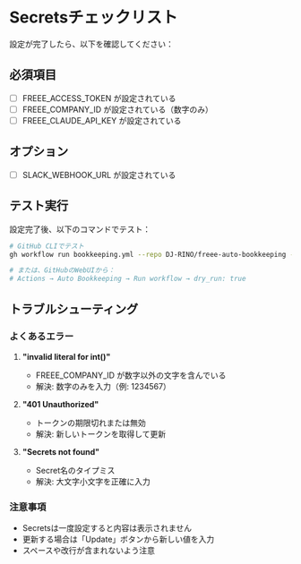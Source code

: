 # Secretsチェックリスト

設定が完了したら、以下を確認してください：

## 必須項目
- [ ] FREEE_ACCESS_TOKEN が設定されている
- [ ] FREEE_COMPANY_ID が設定されている（数字のみ）
- [ ] FREEE_CLAUDE_API_KEY が設定されている

## オプション
- [ ] SLACK_WEBHOOK_URL が設定されている

## テスト実行
設定完了後、以下のコマンドでテスト：

```bash
# GitHub CLIでテスト
gh workflow run bookkeeping.yml --repo DJ-RINO/freee-auto-bookkeeping -f dry_run=true

# または、GitHubのWebUIから：
# Actions → Auto Bookkeeping → Run workflow → dry_run: true
```

## トラブルシューティング

### よくあるエラー

1. **"invalid literal for int()"**
   - FREEE_COMPANY_ID が数字以外の文字を含んでいる
   - 解決: 数字のみを入力（例: 1234567）

2. **"401 Unauthorized"**
   - トークンの期限切れまたは無効
   - 解決: 新しいトークンを取得して更新

3. **"Secrets not found"**
   - Secret名のタイプミス
   - 解決: 大文字小文字を正確に入力

### 注意事項
- Secretsは一度設定すると内容は表示されません
- 更新する場合は「Update」ボタンから新しい値を入力
- スペースや改行が含まれないよう注意
